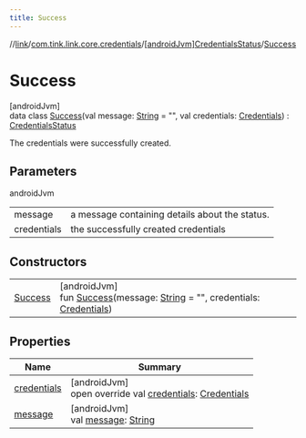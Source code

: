 ```yaml
---
title: Success
---
```

//[link](../../../../index.html)/[com.tink.link.core.credentials](../../index.html)/[[androidJvm]CredentialsStatus](../index.html)/[Success](index.html)



# Success



[androidJvm]\
data class [Success](index.html)(val message: [String](https://kotlinlang.org/api/latest/jvm/stdlib/kotlin/-string/index.html) = &quot;&quot;, val credentials: [Credentials](../../../com.tink.model.credentials/[android-jvm]-credentials/index.html)) : [CredentialsStatus](../index.html)

The credentials were successfully created.



## Parameters


androidJvm

| | |
|---|---|
| message | a message containing details about the status. |
| credentials | the successfully created credentials |



## Constructors


| | |
|---|---|
| [Success](-success.html) | [androidJvm]<br>fun [Success](-success.html)(message: [String](https://kotlinlang.org/api/latest/jvm/stdlib/kotlin/-string/index.html) = &quot;&quot;, credentials: [Credentials](../../../com.tink.model.credentials/[android-jvm]-credentials/index.html)) |


## Properties


| Name | Summary |
|---|---|
| [credentials](credentials.html) | [androidJvm]<br>open override val [credentials](credentials.html): [Credentials](../../../com.tink.model.credentials/[android-jvm]-credentials/index.html) |
| [message](message.html) | [androidJvm]<br>val [message](message.html): [String](https://kotlinlang.org/api/latest/jvm/stdlib/kotlin/-string/index.html) |

